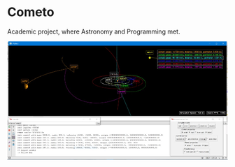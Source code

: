# Cometo
Academic project, where Astronomy and Programming met.

![Cometo](https://github.com/PoomSmart/Cometo/blob/master/Cometo.jpg)
